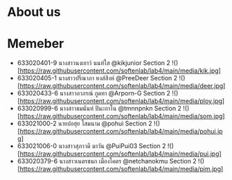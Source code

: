 <h1>About us</h1>

# Memeber



- 633020401-9	 นางสาวนงเยาว์ นนท์ใส		@kikjunior		Section 2
!()[https://raw.githubusercontent.com/softenlab/lab4/main/media/kik.jpg]
- 633020405-1	 นางสาวปรีณาภา หงส์สิงห์		@PreeDeer		Section 2
!()[https://raw.githubusercontent.com/softenlab/lab4/main/media/deer.jpg]
- 633020433-6	 นางสาวอาภรณ์ กูดทา			@Arporn-G		Section 2
!()[https://raw.githubusercontent.com/softenlab/lab4/main/media/ploy.jpg]
- 633020999-6	 นางสาวธมนันท์ ปินะกาโน		@tmnnpnkn		Section 2
!()[https://raw.githubusercontent.com/softenlab/lab4/main/media/som.jpg]
- 633021000-2	 นายปอฮุย โสมนาม			@pohui			Section 2
!()[https://raw.githubusercontent.com/softenlab/lab4/main/media/pohui.jpg]
- 633021006-0	 นางสาวสุภาวดี มาวัน			@PuiPui03		Section 2
!()[https://raw.githubusercontent.com/softenlab/lab4/main/media/pui.jpg]
- 633020379-6	 นางสาวเนตรชนก เมืองโคตร			@netchanokmu		Section 2
!()[https://raw.githubusercontent.com/softenlab/lab4/main/media/pim.jpg]